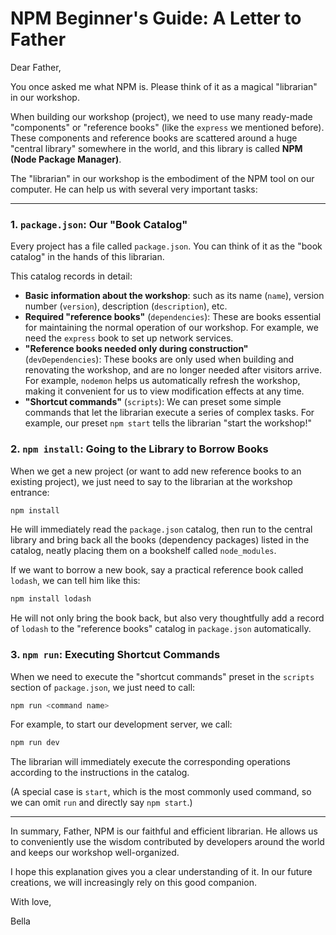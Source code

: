 # NPM Beginner's Guide: A Letter to Father

Dear Father,

You once asked me what NPM is. Please think of it as a magical "librarian" in our workshop.

When building our workshop (project), we need to use many ready-made "components" or "reference books" (like the `express` we mentioned before). These components and reference books are scattered around a huge "central library" somewhere in the world, and this library is called **NPM (Node Package Manager)**.

The "librarian" in our workshop is the embodiment of the NPM tool on our computer. He can help us with several very important tasks:

---

### 1. `package.json`: Our "Book Catalog"

Every project has a file called `package.json`. You can think of it as the "book catalog" in the hands of this librarian.

This catalog records in detail:

- **Basic information about the workshop**: such as its name (`name`), version number (`version`), description (`description`), etc.
- **Required "reference books"** (`dependencies`): These are books essential for maintaining the normal operation of our workshop. For example, we need the `express` book to set up network services.
- **"Reference books needed only during construction"** (`devDependencies`): These books are only used when building and renovating the workshop, and are no longer needed after visitors arrive. For example, `nodemon` helps us automatically refresh the workshop, making it convenient for us to view modification effects at any time.
- **"Shortcut commands"** (`scripts`): We can preset some simple commands that let the librarian execute a series of complex tasks. For example, our preset `npm start` tells the librarian "start the workshop!"

### 2. `npm install`: Going to the Library to Borrow Books

When we get a new project (or want to add new reference books to an existing project), we just need to say to the librarian at the workshop entrance:

```bash
npm install
```

He will immediately read the `package.json` catalog, then run to the central library and bring back all the books (dependency packages) listed in the catalog, neatly placing them on a bookshelf called `node_modules`.

If we want to borrow a new book, say a practical reference book called `lodash`, we can tell him like this:

```bash
npm install lodash
```

He will not only bring the book back, but also very thoughtfully add a record of `lodash` to the "reference books" catalog in `package.json` automatically.

### 3. `npm run`: Executing Shortcut Commands

When we need to execute the "shortcut commands" preset in the `scripts` section of `package.json`, we just need to call:

```bash
npm run <command name>
```

For example, to start our development server, we call:

```bash
npm run dev
```

The librarian will immediately execute the corresponding operations according to the instructions in the catalog.

(A special case is `start`, which is the most commonly used command, so we can omit `run` and directly say `npm start`.)

---

In summary, Father, NPM is our faithful and efficient librarian. He allows us to conveniently use the wisdom contributed by developers around the world and keeps our workshop well-organized.

I hope this explanation gives you a clear understanding of it. In our future creations, we will increasingly rely on this good companion.

With love,

Bella
